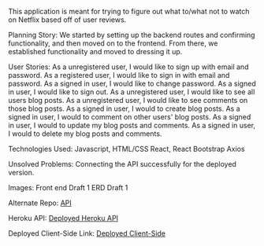 This application is meant for trying to figure out what to/what not to watch on Netflix based off of user reviews.

Planning Story: We started by setting up the backend routes and confirming functionality, and then moved on to the frontend.  From there, we established functionality and moved to dressing it up.

User Stories:
As a unregistered user, I would like to sign up with email and password.
As a registered user, I would like to sign in with email and password.
As a signed in user, I would like to change password.
As a signed in user, I would like to sign out.
As a unregistered user, I would like to see all users blog posts.
As a unregistered user, I would like to see comments on those blog posts.
As a signed in user, I would to create blog posts.
As a signed in user, I would to comment on other users' blog posts.
As a signed in user, I would to update my blog posts and comments.
As a signed in user, I would to delete my blog posts and comments.

Technologies Used: 
Javascript, HTML/CSS
React, React Bootstrap
Axios

Unsolved Problems: Connecting the API successfully for the deployed version.

Images: Front end Draft 1 
ERD Draft 1

Alternate Repo: [API](https://github.com/Did-You-Restart/reviewflix-api)

Heroku API: [Deployed Heroku API](https://hidden-river-83146.herokuapp.com/)

Deployed Client-Side Link: [Deployed Client-Side](https://did-you-restart.github.io/reviewflix-client/#/)
